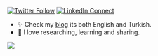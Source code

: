 [![Twitter Follow](https://img.shields.io/badge/dynamic/json.svg?color=14171A&labelColor=37474f&logo=twitter&logoColor=4fc3f7&label=&query=%24[0].followers_count&url=http://cdn.syndication.twimg.com/widgets/followbutton/info.json?screen_name=notingolmo)](https://twitter.com/notingolmo)
[![LinkedIn Connect](https://img.shields.io/badge/%20-Connect-black?color=14171A&labelColor=212121&logo=linkedin&logoColor=ffcc80)](https://www.linkedin.com/in/erhan-bagdemir/)


* ✨ Check my [blog](https://blog.bagdemir.com) its both English and Turkish.
* 🌱 I love researching, learning and sharing. 


<img src="https://github-readme-stats.vercel.app/api?username=notingolmo&&show_icons=true&title_color=#263238&icon_color=bb2acf&text_color=#263238&bg_color=#CFD8DC">

<!--
**notingolmo/notingolmo** is a ✨ _special_ ✨ repository because its `README.md` (this file) appears on your GitHub profile.

Here are some ideas to get you started:

- 🔭 I’m currently working on ...
- 🌱 I’m currently learning ...
- 👯 I’m looking to collaborate on ...
- 🤔 I’m looking for help with ...
- 💬 Ask me about ...
- 📫 How to reach me: ...
- 😄 Pronouns: ...
- ⚡ Fun fact: ...
-->
